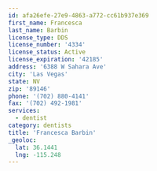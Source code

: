 ```yaml
---
id: afa26efe-27e9-4863-a772-cc61b937e369
first_name: Francesca
last_name: Barbin
license_type: DDS
license_number: '4334'
license_status: Active
license_expiration: '42185'
address: '6388 W Sahara Ave'
city: 'Las Vegas'
state: NV
zip: '89146'
phone: '(702) 880-4141'
fax: '(702) 492-1981'
services:
  - dentist
category: dentists
title: 'Francesca Barbin'
_geoloc:
  lat: 36.1441
  lng: -115.248
---
```

